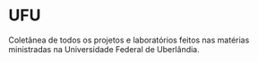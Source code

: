 # UFU
Coletânea de todos os projetos e laboratórios feitos nas matérias ministradas na Universidade Federal de Uberlândia.
